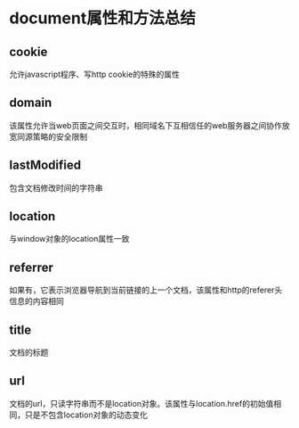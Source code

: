 # document属性和方法总结

## cookie
允许javascript程序、写http cookie的特殊的属性
## domain
该属性允许当web页面之间交互时，相同域名下互相信任的web服务器之间协作放宽同源策略的安全限制
## lastModified
包含文档修改时间的字符串
## location
与window对象的location属性一致
## referrer
如果有，它表示浏览器导航到当前链接的上一个文档，该属性和http的referer头信息的内容相同
## title
文档的标题
## url
文档的url，只读字符串而不是location对象。该属性与location.href的初始值相同，只是不包含location对象的动态变化